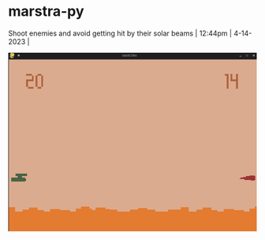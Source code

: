 # marstra-py
Shoot enemies and avoid getting hit by their solar beams 
| 12:44pm | 4-14-2023 |

<img src="assets/game_screenshot.png" width="600">
